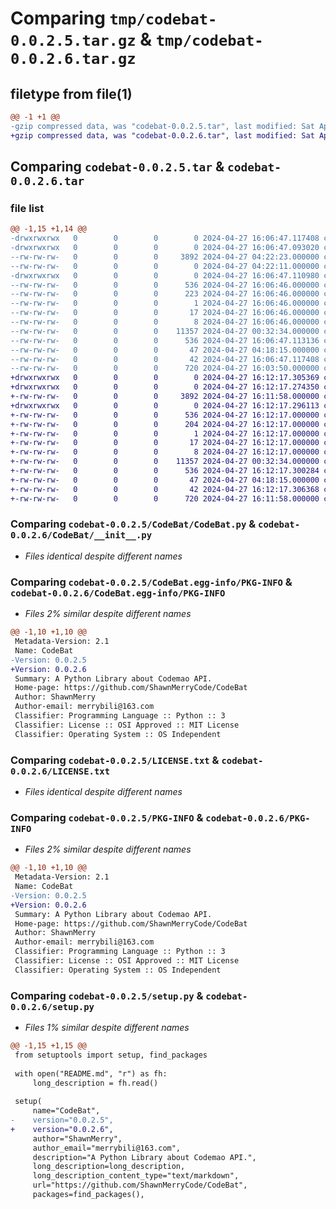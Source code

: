 # Comparing `tmp/codebat-0.0.2.5.tar.gz` & `tmp/codebat-0.0.2.6.tar.gz`

## filetype from file(1)

```diff
@@ -1 +1 @@
-gzip compressed data, was "codebat-0.0.2.5.tar", last modified: Sat Apr 27 16:06:47 2024, max compression
+gzip compressed data, was "codebat-0.0.2.6.tar", last modified: Sat Apr 27 16:12:17 2024, max compression
```

## Comparing `codebat-0.0.2.5.tar` & `codebat-0.0.2.6.tar`

### file list

```diff
@@ -1,15 +1,14 @@
-drwxrwxrwx   0        0        0        0 2024-04-27 16:06:47.117408 codebat-0.0.2.5/
-drwxrwxrwx   0        0        0        0 2024-04-27 16:06:47.093020 codebat-0.0.2.5/CodeBat/
--rw-rw-rw-   0        0        0     3892 2024-04-27 04:22:23.000000 codebat-0.0.2.5/CodeBat/CodeBat.py
--rw-rw-rw-   0        0        0        0 2024-04-27 04:22:11.000000 codebat-0.0.2.5/CodeBat/__init__.py
-drwxrwxrwx   0        0        0        0 2024-04-27 16:06:47.110980 codebat-0.0.2.5/CodeBat.egg-info/
--rw-rw-rw-   0        0        0      536 2024-04-27 16:06:46.000000 codebat-0.0.2.5/CodeBat.egg-info/PKG-INFO
--rw-rw-rw-   0        0        0      223 2024-04-27 16:06:46.000000 codebat-0.0.2.5/CodeBat.egg-info/SOURCES.txt
--rw-rw-rw-   0        0        0        1 2024-04-27 16:06:46.000000 codebat-0.0.2.5/CodeBat.egg-info/dependency_links.txt
--rw-rw-rw-   0        0        0       17 2024-04-27 16:06:46.000000 codebat-0.0.2.5/CodeBat.egg-info/requires.txt
--rw-rw-rw-   0        0        0        8 2024-04-27 16:06:46.000000 codebat-0.0.2.5/CodeBat.egg-info/top_level.txt
--rw-rw-rw-   0        0        0    11357 2024-04-27 00:32:34.000000 codebat-0.0.2.5/LICENSE.txt
--rw-rw-rw-   0        0        0      536 2024-04-27 16:06:47.113136 codebat-0.0.2.5/PKG-INFO
--rw-rw-rw-   0        0        0       47 2024-04-27 04:18:15.000000 codebat-0.0.2.5/README.md
--rw-rw-rw-   0        0        0       42 2024-04-27 16:06:47.117408 codebat-0.0.2.5/setup.cfg
--rw-rw-rw-   0        0        0      720 2024-04-27 16:03:50.000000 codebat-0.0.2.5/setup.py
+drwxrwxrwx   0        0        0        0 2024-04-27 16:12:17.305369 codebat-0.0.2.6/
+drwxrwxrwx   0        0        0        0 2024-04-27 16:12:17.274350 codebat-0.0.2.6/CodeBat/
+-rw-rw-rw-   0        0        0     3892 2024-04-27 16:11:58.000000 codebat-0.0.2.6/CodeBat/__init__.py
+drwxrwxrwx   0        0        0        0 2024-04-27 16:12:17.296113 codebat-0.0.2.6/CodeBat.egg-info/
+-rw-rw-rw-   0        0        0      536 2024-04-27 16:12:17.000000 codebat-0.0.2.6/CodeBat.egg-info/PKG-INFO
+-rw-rw-rw-   0        0        0      204 2024-04-27 16:12:17.000000 codebat-0.0.2.6/CodeBat.egg-info/SOURCES.txt
+-rw-rw-rw-   0        0        0        1 2024-04-27 16:12:17.000000 codebat-0.0.2.6/CodeBat.egg-info/dependency_links.txt
+-rw-rw-rw-   0        0        0       17 2024-04-27 16:12:17.000000 codebat-0.0.2.6/CodeBat.egg-info/requires.txt
+-rw-rw-rw-   0        0        0        8 2024-04-27 16:12:17.000000 codebat-0.0.2.6/CodeBat.egg-info/top_level.txt
+-rw-rw-rw-   0        0        0    11357 2024-04-27 00:32:34.000000 codebat-0.0.2.6/LICENSE.txt
+-rw-rw-rw-   0        0        0      536 2024-04-27 16:12:17.300284 codebat-0.0.2.6/PKG-INFO
+-rw-rw-rw-   0        0        0       47 2024-04-27 04:18:15.000000 codebat-0.0.2.6/README.md
+-rw-rw-rw-   0        0        0       42 2024-04-27 16:12:17.306368 codebat-0.0.2.6/setup.cfg
+-rw-rw-rw-   0        0        0      720 2024-04-27 16:11:58.000000 codebat-0.0.2.6/setup.py
```

### Comparing `codebat-0.0.2.5/CodeBat/CodeBat.py` & `codebat-0.0.2.6/CodeBat/__init__.py`

 * *Files identical despite different names*

### Comparing `codebat-0.0.2.5/CodeBat.egg-info/PKG-INFO` & `codebat-0.0.2.6/CodeBat.egg-info/PKG-INFO`

 * *Files 2% similar despite different names*

```diff
@@ -1,10 +1,10 @@
 Metadata-Version: 2.1
 Name: CodeBat
-Version: 0.0.2.5
+Version: 0.0.2.6
 Summary: A Python Library about Codemao API.
 Home-page: https://github.com/ShawnMerryCode/CodeBat
 Author: ShawnMerry
 Author-email: merrybili@163.com
 Classifier: Programming Language :: Python :: 3
 Classifier: License :: OSI Approved :: MIT License
 Classifier: Operating System :: OS Independent
```

### Comparing `codebat-0.0.2.5/LICENSE.txt` & `codebat-0.0.2.6/LICENSE.txt`

 * *Files identical despite different names*

### Comparing `codebat-0.0.2.5/PKG-INFO` & `codebat-0.0.2.6/PKG-INFO`

 * *Files 2% similar despite different names*

```diff
@@ -1,10 +1,10 @@
 Metadata-Version: 2.1
 Name: CodeBat
-Version: 0.0.2.5
+Version: 0.0.2.6
 Summary: A Python Library about Codemao API.
 Home-page: https://github.com/ShawnMerryCode/CodeBat
 Author: ShawnMerry
 Author-email: merrybili@163.com
 Classifier: Programming Language :: Python :: 3
 Classifier: License :: OSI Approved :: MIT License
 Classifier: Operating System :: OS Independent
```

### Comparing `codebat-0.0.2.5/setup.py` & `codebat-0.0.2.6/setup.py`

 * *Files 1% similar despite different names*

```diff
@@ -1,15 +1,15 @@
 from setuptools import setup, find_packages
 
 with open("README.md", "r") as fh:
     long_description = fh.read()
 
 setup(
     name="CodeBat",
-    version="0.0.2.5",
+    version="0.0.2.6",
     author="ShawnMerry",
     author_email="merrybili@163.com",
     description="A Python Library about Codemao API.",
     long_description=long_description,
     long_description_content_type="text/markdown",
     url="https://github.com/ShawnMerryCode/CodeBat",
     packages=find_packages(),
```

